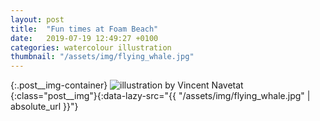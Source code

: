 ```yaml
---
layout: post
title:  "Fun times at Foam Beach"
date:   2019-07-19 12:49:27 +0100
categories: watercolour illustration
thumbnail: "/assets/img/flying_whale.jpg"
---
```

{:.post__img-container}
  ![illustration by Vincent Navetat](""){:class="post__img"}{:data-lazy-src="{{ "/assets/img/flying_whale.jpg" | absolute_url }}"}

